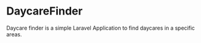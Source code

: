 # DaycareFinder

Daycare finder is a simple Laravel Application to find daycares in a specific areas.
 

